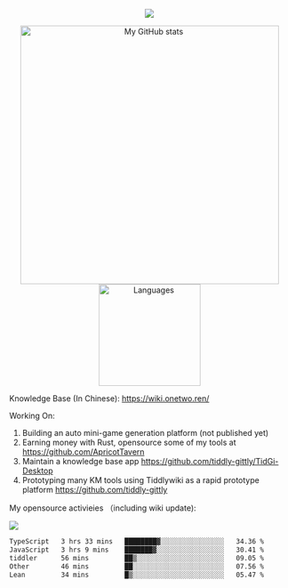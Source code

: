 <a href="https://github.com/linonetwo">
    <p align="center">
        <img src="https://github-profile-trophy.vercel.app/?username=linonetwo&column=7&theme=onedark"/>
    </p>
</a>
<a align="center" href="https://github.com/linonetwo">
  <p align="center">
    <img src="https://github-readme-stats.vercel.app/api?username=linonetwo&show_icons=true&count_private=true" alt="My GitHub stats" width="465"/>
    <img src="https://github-readme-stats.vercel.app/api/top-langs/?username=linonetwo&layout=compact&langs_count=10" alt="Languages" height="183">
  </p>
</a>

Knowledge Base (In Chinese): https://wiki.onetwo.ren/

Working On: 

1. Building an auto mini-game generation platform (not published yet)
1. Earning money with Rust, opensource some of my tools at https://github.com/ApricotTavern
1. Maintain a knowledge base app https://github.com/tiddly-gittly/TidGi-Desktop
1. Prototyping many KM tools using Tiddlywiki as a rapid prototype platform https://github.com/tiddly-gittly

My opensource activieies （including wiki update):

![](https://visitor-badge.glitch.me/badge?page_id=linonetwo.linonetwo)

<!--START_SECTION:waka-->

```txt
TypeScript   3 hrs 33 mins   ████████▓░░░░░░░░░░░░░░░░   34.36 %
JavaScript   3 hrs 9 mins    ███████▓░░░░░░░░░░░░░░░░░   30.41 %
tiddler      56 mins         ██▒░░░░░░░░░░░░░░░░░░░░░░   09.05 %
Other        46 mins         ██░░░░░░░░░░░░░░░░░░░░░░░   07.56 %
Lean         34 mins         █▒░░░░░░░░░░░░░░░░░░░░░░░   05.47 %
```

<!--END_SECTION:waka-->
